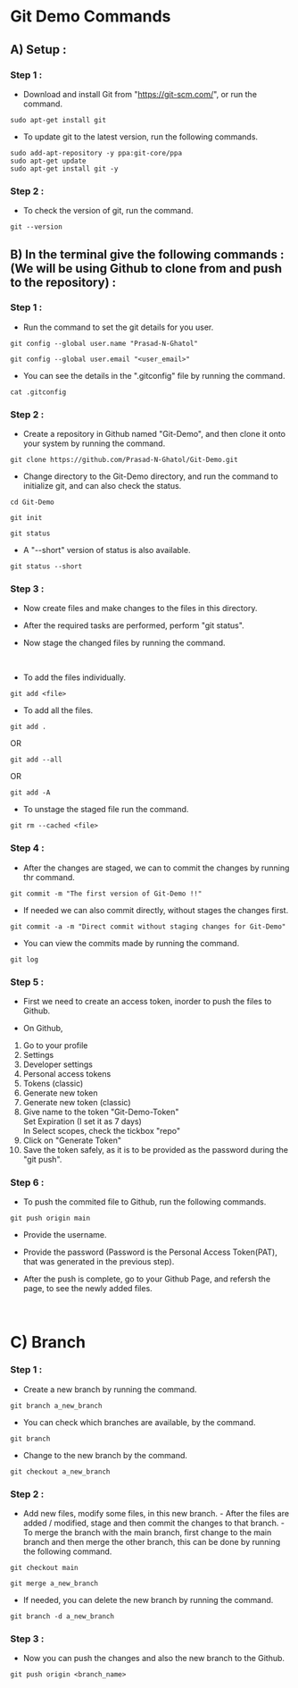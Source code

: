 # Git Demo Commands

## A) Setup :

### Step 1 :

- Download and install Git from "https://git-scm.com/", or run the command.

```
sudo apt-get install git
```

- To update git to the latest version, run the following commands.

```
sudo add-apt-repository -y ppa:git-core/ppa
sudo apt-get update
sudo apt-get install git -y
```

### Step 2 :

- To check the version of git, run the command.

```
git --version
```

## B) In the terminal give the following commands : (We will be using Github to clone from and push to the repository) :

### Step 1 :

- Run the command to set the git details for you user.

```
git config --global user.name "Prasad-N-Ghatol"

git config --global user.email "<user_email>"
```

- You can see the details in the ".gitconfig" file by running the command.

```
cat .gitconfig
```

### Step 2 :

- Create a repository in Github named "Git-Demo", and then clone it onto your system by running the command.

```
git clone https://github.com/Prasad-N-Ghatol/Git-Demo.git
```

- Change directory to the Git-Demo directory, and run the command to initialize git, and can also check the status.

```
cd Git-Demo

git init

git status
```

- A "--short" version of status is also available.

```
git status --short
```

### Step 3 :

- Now create files and make changes to the files in this directory.

- After the required tasks are performed, perform "git status".

- Now stage the changed files by running the command.

  <br>

- To add the files individually.

```
git add <file>
```

- To add all the files.

```
git add .
```

OR

```
git add --all
```

OR

```
git add -A
```

- To unstage the staged file run the command.

```
git rm --cached <file>
```

### Step 4 :

- After the changes are staged, we can to commit the changes by running thr command.

```
git commit -m "The first version of Git-Demo !!"
```

- If needed we can also commit directly, without stages the changes first.

```
git commit -a -m "Direct commit without staging changes for Git-Demo"
```

- You can view the commits made by running the command.

```
git log
```

### Step 5 :

- First we need to create an access token, inorder to push the files to Github.

- On Github,

1. Go to your profile
1. Settings<br>
1. Developer settings<br>
1. Personal access tokens<br>
1. Tokens (classic)<br>
1. Generate new token<br>
1. Generate new token (classic)<br>
1. Give name to the token "Git-Demo-Token"<br>
   Set Expiration (I set it as 7 days)<br>
   In Select scopes, check the tickbox "repo"<br>
1. Click on "Generate Token"<br>
1. Save the token safely, as it is to be provided as the password during the "git push".<br>

### Step 6 :

- To push the commited file to Github, run the following commands.

```
git push origin main
```

- Provide the username.
- Provide the password (Password is the Personal Access Token(PAT), that was generated in the previous step).

- After the push is complete, go to your Github Page, and refersh the page, to see the newly added files.

<br>

# C) Branch

### Step 1 :

- Create a new branch by running the command.

```
git branch a_new_branch
```

- You can check which branches are available, by the command.

```
git branch
```

- Change to the new branch by the command.

```
git checkout a_new_branch
```

### Step 2 :

- Add new files, modify some files, in this new branch. - After the files are added / modified, stage and then commit the changes to that branch. - To merge the branch with the main branch, first change to the main branch and then merge the other branch, this can be done by running the following command.

```
git checkout main

git merge a_new_branch
```

- If needed, you can delete the new branch by running the command.

```
git branch -d a_new_branch
```

### Step 3 :

- Now you can push the changes and also the new branch to the Github.

```
git push origin <branch_name>
```

